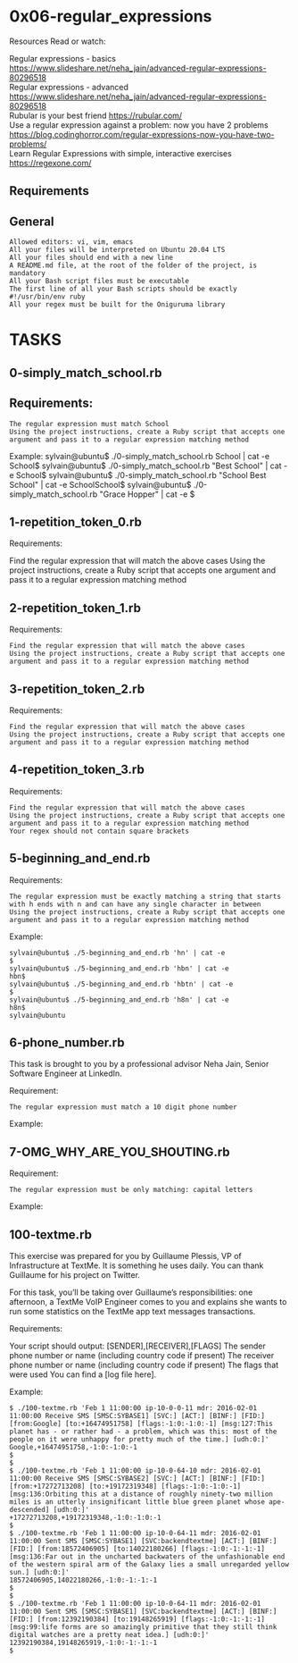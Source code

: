 # 0x06-regular_expressions

Resources
Read or watch:

Regular expressions - basics https://www.slideshare.net/neha_jain/advanced-regular-expressions-80296518 <br>
Regular expressions - advanced https://www.slideshare.net/neha_jain/advanced-regular-expressions-80296518 <br>
Rubular is your best friend https://rubular.com/ <br>
Use a regular expression against a problem: now you have 2 problems https://blog.codinghorror.com/regular-expressions-now-you-have-two-problems/<br>
Learn Regular Expressions with simple, interactive exercises https://regexone.com/ <br>

## Requirements

## General
	Allowed editors: vi, vim, emacs
	All your files will be interpreted on Ubuntu 20.04 LTS
	All your files should end with a new line
	A README.md file, at the root of the folder of the project, is mandatory
	All your Bash script files must be executable
	The first line of all your Bash scripts should be exactly #!/usr/bin/env ruby
	All your regex must be built for the Oniguruma library

# TASKS

## 0-simply_match_school.rb

## Requirements:
	
	The regular expression must match School
	Using the project instructions, create a Ruby script that accepts one argument and pass it to a regular expression matching method

Example:
	sylvain@ubuntu$ ./0-simply_match_school.rb School | cat -e
	School$
	sylvain@ubuntu$ ./0-simply_match_school.rb "Best School" | cat -e
	School$
	sylvain@ubuntu$ ./0-simply_match_school.rb "School Best School" | cat -e
	SchoolSchool$
	sylvain@ubuntu$ ./0-simply_match_school.rb "Grace Hopper" | cat -e
	$

## 1-repetition_token_0.rb


Requirements:

Find the regular expression that will match the above cases
Using the project instructions, create a Ruby script that accepts one argument and pass it to a regular expression matching method

## 2-repetition_token_1.rb

Requirements:

	Find the regular expression that will match the above cases
	Using the project instructions, create a Ruby script that accepts one argument and pass it to a regular expression matching method

## 3-repetition_token_2.rb

Requirements:

	Find the regular expression that will match the above cases
	Using the project instructions, create a Ruby script that accepts one argument and pass it to a regular expression matching method

## 4-repetition_token_3.rb

Requirements:

	Find the regular expression that will match the above cases
	Using the project instructions, create a Ruby script that accepts one argument and pass it to a regular expression matching method
	Your regex should not contain square brackets

## 5-beginning_and_end.rb

Requirements:

	The regular expression must be exactly matching a string that starts with h ends with n and can have any single character in between
	Using the project instructions, create a Ruby script that accepts one argument and pass it to a regular expression matching method

Example:

	sylvain@ubuntu$ ./5-beginning_and_end.rb 'hn' | cat -e
	$
	sylvain@ubuntu$ ./5-beginning_and_end.rb 'hbn' | cat -e
	hbn$
	sylvain@ubuntu$ ./5-beginning_and_end.rb 'hbtn' | cat -e
	$
	sylvain@ubuntu$ ./5-beginning_and_end.rb 'h8n' | cat -e
	h8n$
	sylvain@ubuntu

## 6-phone_number.rb

This task is brought to you by a professional advisor Neha Jain, Senior Software Engineer at LinkedIn.

Requirement:

	The regular expression must match a 10 digit phone number
Example:

## 7-OMG_WHY_ARE_YOU_SHOUTING.rb

Requirement:

	The regular expression must be only matching: capital letters
Example:

## 100-textme.rb

This exercise was prepared for you by Guillaume Plessis, VP of Infrastructure at TextMe. It is something he uses daily. You can thank Guillaume for his project on Twitter.

For this task, you’ll be taking over Guillaume’s responsibilities: one afternoon, a TextMe VoIP Engineer comes to you and explains she wants to run some statistics on the TextMe app text messages transactions.

Requirements:

Your script should output: [SENDER],[RECEIVER],[FLAGS]
The sender phone number or name (including country code if present)
The receiver phone number or name (including country code if present)
The flags that were used
You can find a [log file here].

Example:

	$ ./100-textme.rb 'Feb 1 11:00:00 ip-10-0-0-11 mdr: 2016-02-01 11:00:00 Receive SMS [SMSC:SYBASE1] [SVC:] [ACT:] [BINF:] [FID:] [from:Google] [to:+16474951758] [flags:-1:0:-1:0:-1] [msg:127:This planet has - or rather had - a problem, which was this: most of the people on it were unhappy for pretty much of the time.] [udh:0:]'
	Google,+16474951758,-1:0:-1:0:-1
	$
	$
	$ ./100-textme.rb 'Feb 1 11:00:00 ip-10-0-64-10 mdr: 2016-02-01 11:00:00 Receive SMS [SMSC:SYBASE2] [SVC:] [ACT:] [BINF:] [FID:] [from:+17272713208] [to:+19172319348] [flags:-1:0:-1:0:-1] [msg:136:Orbiting this at a distance of roughly ninety-two million miles is an utterly insignificant little blue green planet whose ape-descended] [udh:0:]'
	+17272713208,+19172319348,-1:0:-1:0:-1
	$
	$ ./100-textme.rb 'Feb 1 11:00:00 ip-10-0-64-11 mdr: 2016-02-01 11:00:00 Sent SMS [SMSC:SYBASE1] [SVC:backendtextme] [ACT:] [BINF:] [FID:] [from:18572406905] [to:14022180266] [flags:-1:0:-1:-1:-1] [msg:136:Far out in the uncharted backwaters of the unfashionable end of the western spiral arm of the Galaxy lies a small unregarded yellow sun.] [udh:0:]'
	18572406905,14022180266,-1:0:-1:-1:-1
	$
	$
	$ ./100-textme.rb 'Feb 1 11:00:00 ip-10-0-64-11 mdr: 2016-02-01 11:00:00 Sent SMS [SMSC:SYBASE1] [SVC:backendtextme] [ACT:] [BINF:] [FID:] [from:12392190384] [to:19148265919] [flags:-1:0:-1:-1:-1] [msg:99:life forms are so amazingly primitive that they still think digital watches are a pretty neat idea.] [udh:0:]'
	12392190384,19148265919,-1:0:-1:-1:-1
	$

